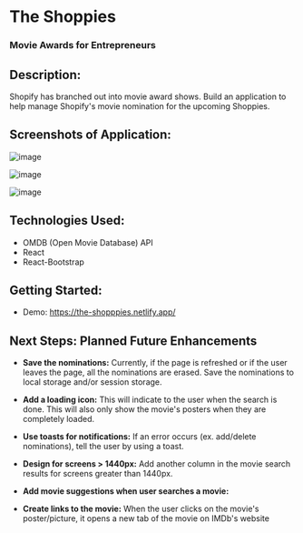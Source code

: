 # The Shoppies
### Movie Awards for Entrepreneurs

## Description:
Shopify has branched out into movie award shows. Build an application to help manage Shopify's movie nomination for the upcoming Shoppies.

## Screenshots of Application: 
![image](https://user-images.githubusercontent.com/62129720/117400720-370e1600-aed1-11eb-8059-b25b87e29426.png)

![image](https://user-images.githubusercontent.com/62129720/117400690-2cec1780-aed1-11eb-9353-5698356cd305.png)

![image](https://user-images.githubusercontent.com/62129720/117400743-41c8ab00-aed1-11eb-9489-fd467513e9d5.png)

## Technologies Used:
- OMDB (Open Movie Database) API
- React
- React-Bootstrap

## Getting Started:
- Demo: https://the-shopppies.netlify.app/

## Next Steps: Planned Future Enhancements
- **Save the nominations:**
Currently, if the page is refreshed or if the user leaves the page, all the nominations are erased.
Save the nominations to local storage and/or session storage.

- **Add a loading icon:**
This will indicate to the user when the search is done. This will also only show the movie's posters when they are completely loaded.

- **Use toasts for notifications:**
If an error occurs (ex. add/delete nominations), tell the user by using a toast.

- **Design for screens > 1440px:**
Add another column in the movie search results for screens greater than 1440px.

- **Add movie suggestions when user searches a movie:**

- **Create links to the movie:**
When the user clicks on the movie's poster/picture, it opens a new tab of the movie on IMDb's website
